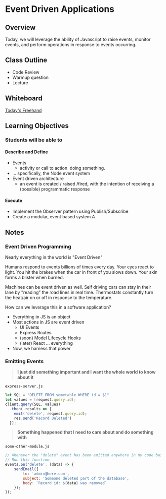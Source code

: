 # Event Driven Applications

## Overview

Today, we will leverage the ability of Javascript to raise events, monitor events, and perform operations in response to events occurring.

## Class Outline

<!-- To Be Completed By Instructor -->
- Code Review
- Warmup question
- Lecture

## Whiteboard

[Today's Freehand](https://projects.invisionapp.com/freehand/document/ZcRKfoKog)

## Learning Objectives

### Students will be able to

#### Describe and Define

- Events
  - activity or call to action.  doing something.
- ... specifically, the Node event system
- Event driven architecture
  - an event is created / raised /fired, with the intention of receiving a (possible) programmatic response

#### Execute

- Implement the Observer pattern using Publish/Subscribe
- Create a modular, event based system.A

## Notes

### Event Driven Programming

Nearly everything in the world is "Event Driven"

Humans respond to events billions of times every day. Your eyes react to light. You hit the brakes when the car in front of you slows down. Your skin forms a blister when burned.

Machines can be event driven as well. Self driving cars can stay in their lane by "reading" the road lines in real time. Thermostats constantly turn the heat/air on or off in response to the temperature.

How can we leverage this in a software application?

- Everything in JS is an object
- Most actions in JS are event driven
  - UI Events
  - Express Routes
  - (soon) Model Lifecycle Hooks
  - (later) React ... everything
- Now, we harness that power

### Emitting Events

> **I just did something important and I want the whole world to know about it**

`express-server.js`

```javascript
let SQL = "DELETE FROM sometable WHERE id = $1"
let values = [request.query.id];
client.query(SQL, values)
  .then( results => {
    emit('delete', request.query.id);
    res.send('Record Deleted')
  });
```

> **Something happened that I need to care about and do something with**

`some-other-module.js`

```javascript
// Whenever the "delete" event has been emitted anywhere in my code base
// Run this function
events.on('delete', (data) => {
    sendEmail({
        to: 'admin@here.com',
        subject: 'Someone deleted part of the database',
        body: `Record id: ${data} was removed`
    });
});
```
